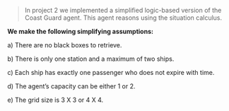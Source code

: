> In project 2 we implemented a simplified logic-based
version of the Coast Guard agent. This agent reasons using the situation calculus. 

**We make the following simplifying assumptions:**

a) There are no black boxes to retrieve.

b) There is only one station and a maximum of two ships.

c) Each ship has exactly one passenger who does not expire with time.

d) The agent’s capacity can be either 1 or 2.

e) The grid size is 3 X 3 or 4 X 4.